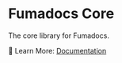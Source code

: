 # Fumadocs Core

The core library for Fumadocs.

📘 Learn More: [Documentation](https://fumadocs.vercel.app)
